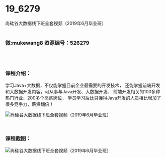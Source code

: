 # 19_6279
尚硅谷大数据线下班全套视频（2019年6月毕业班）
<br/></br>
<h3>微:mukewang8 资源编号：526279</h3>
<br/></br>
<h3>课程介绍：</h3>
<p>学习Java+<a title="查看与 大数据 相关的文章" target="_blank">大数据</a>，不仅能掌握目前企业最需要的开发技术， 还能掌握前端开发和大数据开发内容，可从事与Java开发、大数据开发、 前端开发相关的100多种热门行业、200多个高薪岗位， 学员学习后比只懂得Java开发的人员相比增加了很多竞争力，薪资翻倍！</p>
<p><img src="https://www.ko996.com/wp-content/uploads/img/2019/08/1-38-300x192.png" alt="尚硅谷大数据线下班全套视频（2019年6月毕业班）"></p>
<p>&nbsp;</p>
<h3>课程截图：</h3>
<p><img src="https://www.ko996.com/wp-content/uploads/img/2019/08/2-32.png" alt="尚硅谷大数据线下班全套视频（2019年6月毕业班）"></p>
<p>&nbsp;</p>
